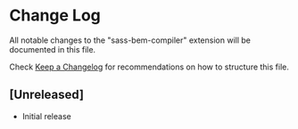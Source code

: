 # Change Log

All notable changes to the "sass-bem-compiler" extension will be documented in this file.

Check [Keep a Changelog](http://keepachangelog.com/) for recommendations on how to structure this file.

## [Unreleased]

- Initial release